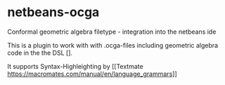 # netbeans-ocga
Conformal geometric algebra filetype - integration into the netbeans ide

This is a plugin to work with with .ocga-files including geometric algebra code in the the DSL [].

It supports Syntax-Highleighting by [[Textmate https://macromates.com/manual/en/language_grammars]]

